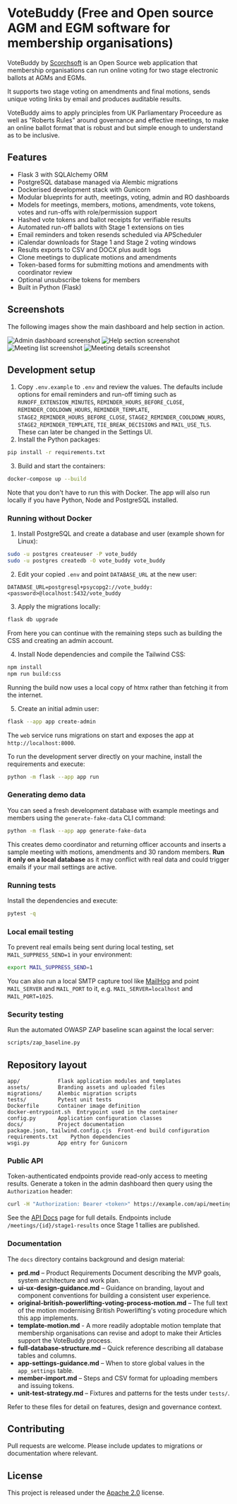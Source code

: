 # VoteBuddy (Free and Open source AGM and EGM software for membership organisations)

VoteBuddy by [Scorchsoft](https://www.scorchsoft.com) is an Open Source web application that membership organisations can run online voting for two stage electronic ballots at AGMs and EGMs.

It supports two stage voting on amendments and final motions, sends unique voting links by email and produces auditable results.

VoteBuddy aims to apply principles from UK Parliamentary Proceedure as well as "Roberts Rules" around governance and effective meetings, to make an online ballot format that is robust and but simple enough to understand as to be inclusive.

## Features

- Flask 3 with SQLAlchemy ORM
- PostgreSQL database managed via Alembic migrations
- Dockerised development stack with Gunicorn
- Modular blueprints for auth, meetings, voting, admin and RO dashboards
- Models for meetings, members, motions, amendments, vote tokens, votes and
  run-offs with role/permission support
- Hashed vote tokens and ballot receipts for verifiable results
- Automated run-off ballots with Stage 1 extensions on ties
- Email reminders and token resends scheduled via APScheduler
- iCalendar downloads for Stage 1 and Stage 2 voting windows
- Results exports to CSV and DOCX plus audit logs
- Clone meetings to duplicate motions and amendments
- Token-based forms for submitting motions and amendments with coordinator review
- Optional unsubscribe tokens for members
- Built in Python (Flask)

## Screenshots

The following images show the main dashboard and help section in action.

![Admin dashboard screenshot](assets/screenshots/admin-dashboard.png)
![Help section screenshot](assets/screenshots/help-section.png)
![Meeting list screenshot](assets/screenshots/home.png)
![Meeting details screenshot](assets/screenshots/view-results.png)



## Development setup

1. Copy `.env.example` to `.env` and review the values.
   The defaults include options for email reminders and run-off timing such as
  `RUNOFF_EXTENSION_MINUTES`, `REMINDER_HOURS_BEFORE_CLOSE`,
  `REMINDER_COOLDOWN_HOURS`, `REMINDER_TEMPLATE`,
  `STAGE2_REMINDER_HOURS_BEFORE_CLOSE`, `STAGE2_REMINDER_COOLDOWN_HOURS`,
  `STAGE2_REMINDER_TEMPLATE`, `TIE_BREAK_DECISIONS` and `MAIL_USE_TLS`. These can later be changed in the Settings UI.
2. Install the Python packages:

```bash
pip install -r requirements.txt
```
3. Build and start the containers:

```bash
docker-compose up --build
```

Note that you don't have to run this with Docker. The app will also run locally if you have Python, Node and PostgreSQL installed.

### Running without Docker

1. Install PostgreSQL and create a database and user (example shown for Linux):

```bash
sudo -u postgres createuser -P vote_buddy
sudo -u postgres createdb -O vote_buddy vote_buddy
```

2. Edit your copied `.env` and point `DATABASE_URL` at the new user:

```env
DATABASE_URL=postgresql+psycopg2://vote_buddy:<password>@localhost:5432/vote_buddy
```

3. Apply the migrations locally:

```bash
flask db upgrade
```

From here you can continue with the remaining steps such as building the CSS and creating an admin account.

4. Install Node dependencies and compile the Tailwind CSS:

```bash
npm install
npm run build:css
```
Running the build now uses a local copy of htmx rather than fetching it from the
internet.

5. Create an initial admin user:

```bash
flask --app app create-admin
```

The `web` service runs migrations on start and exposes the app at `http://localhost:8000`.

To run the development server directly on your machine, install the requirements and execute:

```bash
python -m flask --app app run
```

### Generating demo data

You can seed a fresh development database with example meetings and members using the
`generate-fake-data` CLI command:

```bash
python -m flask --app app generate-fake-data
```

This creates demo coordinator and returning officer accounts and inserts a sample meeting with motions,
amendments and 30 random members. **Run it only on a local database** as it may conflict with real
data and could trigger emails if your mail settings are active.

### Running tests

Install the dependencies and execute:

```bash
pytest -q
```

### Local email testing

To prevent real emails being sent during local testing, set `MAIL_SUPPRESS_SEND=1` in your environment:

```bash
export MAIL_SUPPRESS_SEND=1
```

You can also run a local SMTP capture tool like [MailHog](https://github.com/mailhog/MailHog) and point
`MAIL_SERVER` and `MAIL_PORT` to it, e.g. `MAIL_SERVER=localhost` and `MAIL_PORT=1025`.


### Security testing

Run the automated OWASP ZAP baseline scan against the local server:

```bash
scripts/zap_baseline.py
```

## Repository layout

```
app/            Flask application modules and templates
assets/         Branding assets and uploaded files
migrations/     Alembic migration scripts
tests/          Pytest unit tests
Dockerfile      Container image definition
docker-entrypoint.sh  Entrypoint used in the container
config.py       Application configuration classes
docs/           Project documentation
package.json, tailwind.config.cjs  Front-end build configuration
requirements.txt    Python dependencies
wsgi.py         App entry for Gunicorn
```

### Public API

Token-authenticated endpoints provide read-only access to meeting results.
Generate a token in the admin dashboard then query using the `Authorization`
header:

```bash
curl -H "Authorization: Bearer <token>" https://example.com/api/meetings
```

See the [API Docs](/api/docs) page for full details. Endpoints include
`/meetings/{id}/stage1-results` once Stage 1 tallies are published.

### Documentation

The `docs` directory contains background and design material:

- **prd.md** – Product Requirements Document describing the MVP goals, system architecture and work plan.
- **ui-ux-design-guidance.md** – Guidance on branding, layout and component conventions for building a consistent user experience.
- **original-british-powerlifting-voting-process-motion.md** – The full text of the motion modernising British Powerlifting's voting procedure which this app implements.
- **template-motion.md** - A more readily adoptable motion template that membership organisations can revise and adopt to make their Articles support the VoteBuddy process.
- **full-database-structure.md** – Quick reference describing all database tables and columns.
- **app-settings-guidance.md** – When to store global values in the `app_settings` table.
- **member-import.md** – Steps and CSV format for uploading members and issuing tokens.
- **unit-test-strategy.md** – Fixtures and patterns for the tests under `tests/`.

Refer to these files for detail on features, design and governance context.

## Contributing

Pull requests are welcome. Please include updates to migrations or documentation where relevant.

## License

This project is released under the [Apache 2.0](LICENCE.md) license.
